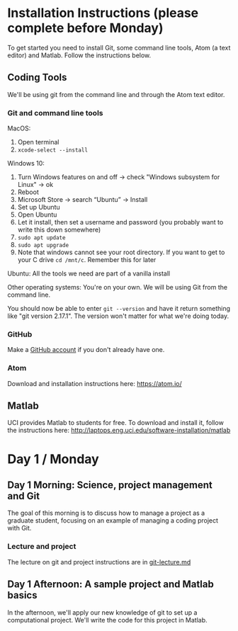 # Installation Instructions (please complete before Monday)

To get started you need to install Git, some command line tools, Atom (a text editor) and Matlab. Follow the instructions below. 

## Coding Tools

We'll be using git from the command line and through the Atom text editor.

### Git and command line tools

MacOS:
1. Open terminal
1. `xcode-select --install`

Windows 10:
1. Turn Windows features on and off -> check "Windows subsystem for Linux" -> ok
1. Reboot
1. Microsoft Store -> search “Ubuntu” -> Install
1. Set up Ubuntu
  1. Open Ubuntu
  1. Let it install, then set a username and password (you probably want to write this down somewhere)
  1. `sudo apt update`
  1. `sudo apt upgrade`
  1. Note that windows cannot see your root directory. If you want to get to your C drive `cd /mnt/c`. Remember this for later

Ubuntu: All the tools we need are part of a vanilla install

Other operating systems: You're on your own. We will be using Git from the command line.

You should now be able to enter `git --version` and have it return something like "git version 2.17.1". The version won't matter for what we're doing today.

### GitHub

Make a [GitHub account](https://github.com/join) if you don't already have one.

### Atom

Download and installation instructions here: https://atom.io/

## Matlab

UCI provides Matlab to students for free. To download and install it, follow the instructions here: http://laptops.eng.uci.edu/software-installation/matlab

# Day 1 / Monday

## Day 1 Morning: Science, project management and Git

The goal of this morning is to discuss how to manage a project as a graduate student, focusing on an example of managing a coding project with Git.

### Lecture and project

The lecture on git and project instructions are in [git-lecture.md](git-lecture.md)

## Day 1 Afternoon: A sample project and Matlab basics

In the afternoon, we'll apply our new knowledge of git to set up a computational project. We'll write the code for this project in Matlab.


